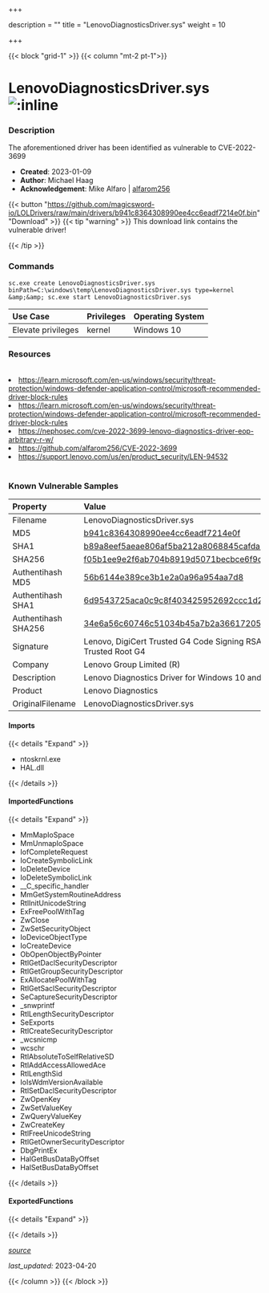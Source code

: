 +++

description = ""
title = "LenovoDiagnosticsDriver.sys"
weight = 10

+++


{{< block "grid-1" >}}
{{< column "mt-2 pt-1">}}


# LenovoDiagnosticsDriver.sys ![:inline](/images/twitter_verified.png) 


### Description

The aforementioned driver has been identified as vulnerable to CVE-2022-3699

- **Created**: 2023-01-09
- **Author**: Michael Haag
- **Acknowledgement**: Mike Alfaro | [alfarom256](https://twitter.com/alfarom256)

{{< button "https://github.com/magicsword-io/LOLDrivers/raw/main/drivers/b941c8364308990ee4cc6eadf7214e0f.bin" "Download" >}}
{{< tip "warning" >}}
This download link contains the vulnerable driver!

{{< /tip >}}

### Commands

```
sc.exe create LenovoDiagnosticsDriver.sys binPath=C:\windows\temp\LenovoDiagnosticsDriver.sys type=kernel &amp;&amp; sc.exe start LenovoDiagnosticsDriver.sys
```

| Use Case | Privileges | Operating System | 
|:---- | ---- | ---- |
| Elevate privileges | kernel | Windows 10 |

### Resources
<br>
<li><a href=" https://learn.microsoft.com/en-us/windows/security/threat-protection/windows-defender-application-control/microsoft-recommended-driver-block-rules"> https://learn.microsoft.com/en-us/windows/security/threat-protection/windows-defender-application-control/microsoft-recommended-driver-block-rules</a></li>
<li><a href="https://learn.microsoft.com/en-us/windows/security/threat-protection/windows-defender-application-control/microsoft-recommended-driver-block-rules">https://learn.microsoft.com/en-us/windows/security/threat-protection/windows-defender-application-control/microsoft-recommended-driver-block-rules</a></li>
<li><a href="https://nephosec.com/cve-2022-3699-lenovo-diagnostics-driver-eop-arbitrary-r-w/">https://nephosec.com/cve-2022-3699-lenovo-diagnostics-driver-eop-arbitrary-r-w/</a></li>
<li><a href="https://github.com/alfarom256/CVE-2022-3699">https://github.com/alfarom256/CVE-2022-3699</a></li>
<li><a href="https://support.lenovo.com/us/en/product_security/LEN-94532">https://support.lenovo.com/us/en/product_security/LEN-94532</a></li>
<br>

### Known Vulnerable Samples

| Property           | Value |
|:-------------------|:------|
| Filename           | LenovoDiagnosticsDriver.sys |
| MD5                | [b941c8364308990ee4cc6eadf7214e0f](https://www.virustotal.com/gui/file/b941c8364308990ee4cc6eadf7214e0f) |
| SHA1               | [b89a8eef5aeae806af5ba212a8068845cafdab6f](https://www.virustotal.com/gui/file/b89a8eef5aeae806af5ba212a8068845cafdab6f) |
| SHA256             | [f05b1ee9e2f6ab704b8919d5071becbce6f9d0f9d0ba32a460c41d5272134abe](https://www.virustotal.com/gui/file/f05b1ee9e2f6ab704b8919d5071becbce6f9d0f9d0ba32a460c41d5272134abe) |
| Authentihash MD5   | [56b6144e389ce3b1e2a0a96a954aa7d8](https://www.virustotal.com/gui/search/authentihash%253A56b6144e389ce3b1e2a0a96a954aa7d8) |
| Authentihash SHA1  | [6d9543725aca0c9c8f403425952692ccc1d2d7f2](https://www.virustotal.com/gui/search/authentihash%253A6d9543725aca0c9c8f403425952692ccc1d2d7f2) |
| Authentihash SHA256| [34e6a56c60746c51034b45a7b2a36617205b598d0bbcc695f92404605a0975d5](https://www.virustotal.com/gui/search/authentihash%253A34e6a56c60746c51034b45a7b2a36617205b598d0bbcc695f92404605a0975d5) |
| Signature         | Lenovo, DigiCert Trusted G4 Code Signing RSA4096 SHA384 2021 CA1, DigiCert Trusted Root G4   |
| Company           | Lenovo Group Limited (R) |
| Description       | Lenovo Diagnostics Driver for Windows 10 and later. |
| Product           | Lenovo Diagnostics |
| OriginalFilename  | LenovoDiagnosticsDriver.sys |


#### Imports
{{< details "Expand" >}}
* ntoskrnl.exe
* HAL.dll

{{< /details >}}
#### ImportedFunctions
{{< details "Expand" >}}
* MmMapIoSpace
* MmUnmapIoSpace
* IofCompleteRequest
* IoCreateSymbolicLink
* IoDeleteDevice
* IoDeleteSymbolicLink
* __C_specific_handler
* MmGetSystemRoutineAddress
* RtlInitUnicodeString
* ExFreePoolWithTag
* ZwClose
* ZwSetSecurityObject
* IoDeviceObjectType
* IoCreateDevice
* ObOpenObjectByPointer
* RtlGetDaclSecurityDescriptor
* RtlGetGroupSecurityDescriptor
* ExAllocatePoolWithTag
* RtlGetSaclSecurityDescriptor
* SeCaptureSecurityDescriptor
* _snwprintf
* RtlLengthSecurityDescriptor
* SeExports
* RtlCreateSecurityDescriptor
* _wcsnicmp
* wcschr
* RtlAbsoluteToSelfRelativeSD
* RtlAddAccessAllowedAce
* RtlLengthSid
* IoIsWdmVersionAvailable
* RtlSetDaclSecurityDescriptor
* ZwOpenKey
* ZwSetValueKey
* ZwQueryValueKey
* ZwCreateKey
* RtlFreeUnicodeString
* RtlGetOwnerSecurityDescriptor
* DbgPrintEx
* HalGetBusDataByOffset
* HalSetBusDataByOffset

{{< /details >}}
#### ExportedFunctions
{{< details "Expand" >}}

{{< /details >}}


[*source*](https://github.com/magicsword-io/LOLDrivers/tree/main/yaml/lenovodiagnosticsdriver.yaml)

*last_updated:* 2023-04-20








{{< /column >}}
{{< /block >}}

